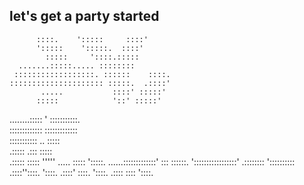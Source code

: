 ## let's get a party started

          ::::.    ':::::     ::::'          
          ':::::    ':::::.  ::::'           
            :::::     '::::.:::::            
      .......:::::..... ::::::::             
     ::::::::::::::::::. ::::::    ::::.     
    ::::::::::::::::::::: :::::.  .::::'     
           .....           ::::' :::::'      
          :::::            '::' :::::'       
 ........:::::               ' :::::::::::.  
:::::::::::::                 :::::::::::::  
 ::::::::::: ..              :::::           
     .::::: .:::            :::::             
    .:::::  :::::          '''''    .....
    :::::   ':::::.  ......:::::::::::::'
     :::     ::::::. ':::::::::::::::::'
            .:::::::: '::::::::::
           .::::''::::.     '::::.
          .::::'   ::::.     '::::.
         .::::      ::::      '::::.
